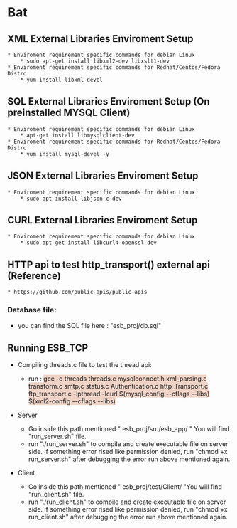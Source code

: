 # Bat

## XML External Libraries Enviroment Setup
    * Enviroment requirement specific commands for debian Linux
        * sudo apt-get install libxml2-dev libxslt1-dev
    * Enviroment requirement specific commands for Redhat/Centos/Fedora Distro
        * yum install libxml-devel

## SQL External Libraries Enviroment Setup (On preinstalled MYSQL Client)
    * Enviroment requirement specific commands for debian Linux
        * apt-get install libmysqlclient-dev 
    * Enviroment requirement specific commands for Redhat/Centos/Fedora Distro
        * yum install mysql-devel -y
  
## JSON External Libraries Enviroment Setup
    * Enviroment requirement specific commands for debian Linux
        * sudo apt install libjson-c-dev

##  CURL External Libraries Enviroment Setup
    * Enviroment requirement specific commands for debian Linux
        * sudo apt-get install libcurl4-openssl-dev

## HTTP api to test http_transport() external api (Reference)
    * https://github.com/public-apis/public-apis

### Database file:

* you can find the SQL file here : "esb_proj/db.sql"  

## Running ESB_TCP

* Compiling threads.c file to test the thread api:
  * run : <span style="background-color: #F0D3C7">gcc -o threads threads.c mysqlconnect.h xml_parsing.c transform.c smtp.c status.c Authentication.c http_Transport.c ftp_transport.c -lpthread -lcurl $(mysql_config --cflags --libs) $(xml2-config --cflags --libs)</span>

* Server
    * Go inside this path mentioned " esb_proj/src/esb_app/ " You will find "run_server.sh" file.
    * run "./run_server.sh" to compile and create executable file on server side. if something error rised like permission denied, run "chmod +x run_server.sh" after debugging the error run above mentioned again.

        
* Client
    * Go inside this path mentioned " esb_proj/test/Client/ "You will find "run_client.sh" file. 
    * run "./run_client.sh" to compile and create executable file on server side. if something error rised like permission denied, run "chmod +x run_client.sh" after debugging the error run above mentioned again.
